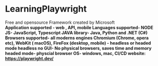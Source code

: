 # LearningPlaywright

Free and opensource Framework created by Microsoft
<br> <b>Application supported - web , API, mobile
Languages supported-  NODE JS- JavaScript, Typescript
JAVA library- Java, Python and .NET (C#)
Browsers supported- all moderns engines Chromium (Chrome, opera etc), WebKit ( macOS), FireFox (desktop, mobile) - headless or headed mode
headless no GUI- No physical browsers, saves time and memory
headed mode- physcial browser
OS- windows, mac, CI/CD
website: https://playwright.dev/
